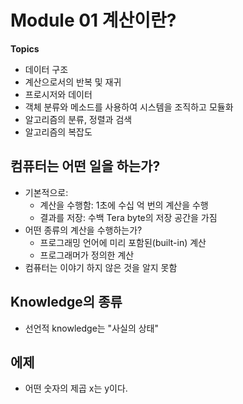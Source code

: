# Module 01 계산이란?

**Topics**
* 데이터 구조
* 계산으로서의 반복 및 재귀
* 프로시저와 데이터
* 객체 분류와 메소드를 사용하여 시스템을 조직하고 모듈화
* 알고리즘의 분류, 정렬과 검색
* 알고리즘의 복잡도

## 컴퓨터는 어떤 일을 하는가?
* 기본적으로:
    * 계산을 수행함: 1초에 수십 억 번의 계산을 수행
    * 결과를 저장: 수백 Tera byte의 저장 공간을 가짐
* 어떤 종류의 계산을 수행하는가?
    * 프로그래밍 언어에 미리 포함된(built-in) 계산
    * 프로그래머가 정의한 계산
* 컴퓨터는 이야기 하지 않은 것을 알지 못함

## Knowledge의 종류
* 선언적 knowledge는 "사실의 상태"

## 에제
* 어떤 숫자의 제곱 x는 y이다.